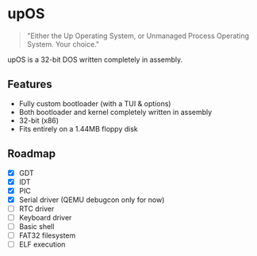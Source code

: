 # upOS

> "Either the Up Operating System, or Unmanaged Process Operating System. Your choice."

upOS is a 32-bit DOS written completely in assembly.

## Features
- Fully custom bootloader (with a TUI & options)
- Both bootloader and kernel completely written in assembly
- 32-bit (x86)
- Fits entirely on a 1.44MB floppy disk

## Roadmap
- [X] GDT
- [X] IDT
- [X] PIC
- [X] Serial driver (QEMU debugcon only for now)
- [ ] RTC driver
- [ ] Keyboard driver
- [ ] Basic shell
- [ ] FAT32 filesystem
- [ ] ELF execution